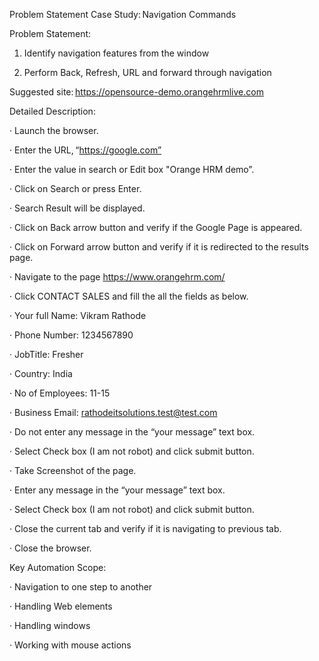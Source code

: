 Problem Statement
Case Study: Navigation Commands 

Problem Statement: 

1) Identify navigation features from the window 

2) Perform Back, Refresh, URL and forward through navigation 

Suggested site: https://opensource-demo.orangehrmlive.com 

Detailed Description: 

·         Launch the browser. 

·         Enter the URL, “https://google.com” 

·         Enter the value in search or Edit box "Orange HRM demo”. 

·         Click on Search or press Enter. 

·         Search Result will be displayed. 

·         Click on Back arrow button and verify if the Google Page is appeared. 

·         Click on Forward arrow button and verify if it is redirected to the results page. 

·         Navigate to the page https://www.orangehrm.com/ 

·         Click CONTACT SALES and fill the all the fields as below. 

·         Your full Name: Vikram Rathode 

·         Phone Number: 1234567890 

·         JobTitle: Fresher 

·         Country: India 

·         No of Employees: 11-15 

·         Business Email: rathodeitsolutions.test@test.com 

·         Do not enter any message in the “your message” text box. 

·         Select Check box (I am not robot) and click submit button. 

·         Take Screenshot of the page. 

·         Enter any message in the “your message” text box. 

·         Select Check box (I am not robot) and click submit button. 

·         Close the current tab and verify if it is navigating to previous tab. 

·         Close the browser. 

Key Automation Scope: 

·         Navigation to one step to another 

·         Handling Web elements 

·         Handling windows 

·         Working with mouse actions
